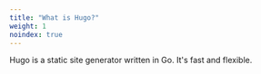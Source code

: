 ```yaml
---
title: "What is Hugo?"
weight: 1
noindex: true
---
```


Hugo is a static site generator written in Go. It's fast and flexible.
